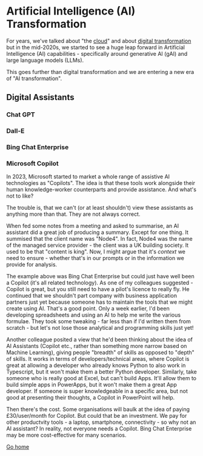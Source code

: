 # Artificial Intelligence (AI) Transformation
For years, we've talked about "the [cloud](cloud-tx.md)" and about [digital transformation](digital-tx.md) but in the mid-2020s, we started to see a huge leap forward in Artificial Intelligence (AI) capabilities - specifically around generative AI (gAI) and large language models (LLMs).

This goes further than digital transformation and we are entering a new era of "AI transformation".

## Digital Assistants

### Chat GPT

### Dall-E

### Bing Chat Enterprise

### Microsoft Copilot
In 2023, Microsoft started to market a whole range of assistive AI technologies as "Copilots". The idea is that these tools work alongside their human knowledge-worker counterparts and provide assistance. And what's not to like?

The trouble is, that we can't (or at least shouldn't) view these assistants as anything more than that. They are not always correct.

When fed some notes from a meeting and asked to summarise, an AI assistant did a great job of producing a summary. Except for one thing. It summised that the client name was "Node4". In fact, Node4 was the name of the managed service provider - the client was a UK building society. It used to be that "content is king". Now, I might argue that it's _context_ we need to ensure - whether that's in our prompts or in the information we provide for analysis.

The example above was Bing Chat Enterprise but could just have well been a Copilot (it's all related technology). As one of my colleagues suggested - Copilot is great, but you still need to have a pilot's licence to really fly. He continued that we shouldn't part company with business application partners just yet because someone has to maintain the tools that we might create using AI. That's a good point. Only a week earlier, I'd been developing spreadsheets and using an AI to help me write the various formulae. They took some tweaking - far less than if I'd written them from scratch - but let's not lose those analytical and programming skills just yet!

Another colleague posited a view that he'd been thinking about the idea of AI Assistants (Copilot etc., rather than something more narrow based on Machine Learning), giving people "breadth" of skills as opposed to "depth" of skills. It works in terms of developers/technical areas, where Copilot is great at allowing a developer who already knows Python to also work in Typescript, but it won't make them a better Python developer. Similarly, take someone who is really good at Excel, but can't build Apps. It'll allow them to build simple apps in PowerApps, but it won't make them a great App developer. If someone is super knowledgeable in a specific area, but not good at presenting their thoughts, a Copilot in PowerPoint will help.

Then there's the cost. Some organisations will baulk at the idea of paying £30/user/month for Copilot. But could that be an investment. We pay for other productvity tools - a laptop, smartphone, connectivity - so why not an AI assistant? In reality, not everyone needs a Copilot. Bing Chat Enterprise may be more cost-effective for many scenarios.  

[Go home](README.md)
